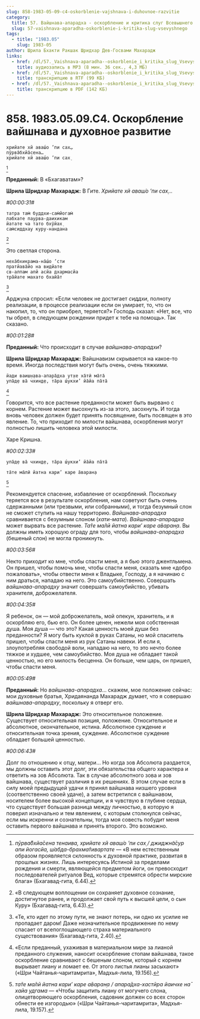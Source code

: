 ```yaml
---
slug: 858-1983-05-09-c4-oskorblenie-vajshnava-i-duhovnoe-razvitie
category:
  title: 57. Вайшнава-апарадха - оскорбление и критика слуг Всевышнего
  slug: 57-vaishnava-aparadha-oskorblenie-i-kritika-slug-vsevyshnego
tags:
  - title: "1983.05"
    slug: 1983-05
author: Шрила Бхакти Ракшак Шридхар Дев-Госвами Махарадж
links:
  - href: /dl/57._Vaishnava-aparadha--oskorblenie_i_kritika_slug_Vsevyshnego/858_1983.05.09.C4_SridharMj_Oskorblenie_vaisnava_i_duhovnoe_razvitie.mp3
    title: аудиозапись в MP3 (8 мин. 36 сек., 4,3 МБ)
  - href: /dl/57._Vaishnava-aparadha--oskorblenie_i_kritika_slug_Vsevyshnego/858_1983.05.09.C4_SridharMj_Oskorblenie_vaisnava_i_duhovnoe_razvitie.rtf
    title: транскрипцию в RTF (99 КБ)
  - href: /dl/57._Vaishnava-aparadha--oskorblenie_i_kritika_slug_Vsevyshnego/858_1983.05.09.C4_SridharMj_Oskorblenie_vaisnava_i_duhovnoe_razvitie.pdf
    title: транскрипцию в PDF (142 КБ)
---
```


# 858. 1983.05.09.C4. Оскорбление вайшнава и духовное развитие

    хрийате хй аваш́о ’пи сах̣…
    пӯрва̄бхйа̄сена…
    хрийате хй аваш́о ’пи сах̣
[^_ftn1]

**Преданный:** В «Бхагаватам»?

**Шрила Шридхар Махарадж:** В Гите. *Хрийате хй аваш́о ’пи сах̣…*

*#00:00:31#*

    татра там̇ буддхи-сам̇йогам̇
    лабхате паурва-даихикам
    йатате ча тато бхӯйах̣
    сам̇сиддхау куру-нандана
[^_ftn2]

Это светлая сторона.

    неха̄бхикрама-на̄ш́о ’сти
    пратйава̄йо на видйате
    св-алпам апй асйа дхармасйа
    тра̄йате махато бхайа̄т
[^_ftn3]

Арджуна спросил: «Если человек не достигает *сиддхи*, полноту реализации, в процессе реализации если он умирает, то, что он накопил, то, что он приобрел, теряется?» Господь сказал: «Нет, все, что ты обрел, в следующем рождении придет к тебе на помощь». Так сказано.

*#00:01:28#*

**Преданный:** Что происходит в случае *вайшнава-апарадхи*?

**Шрила Шридхар Махарадж:** Вайшнавизм скрывается на какое-то время. Иногда последствия могут быть очень, очень тяжкими.

    йади ваиш̣н̣ава-апара̄дха ут̣хе ха̄тӣ ма̄та̄
    упа̄д̣е ва̄ чхин̣д̣е, та̄ра ш́укхи’ йа̄йа па̄та̄
[^_ftn4]

Говорится, что все растение преданности может быть вырвано с корнем. Растение может высохнуть из-за этого, засохнуть. И тогда вновь человек должен будет принять посвящение, быть посвящен в это явление. То, что приходит по милости вайшнава, оскорбления могут полностью лишить человека этой милости.

Харе Кришна.

*#00:02:33#*

    упа̄д̣е ва̄ чхин̣д̣е, та̄ра ш́укхи’ йа̄йа па̄та̄

    та̄те ма̄лӣ йатна кари’ каре а̄варан̣а
[^_ftn5]

Рекомендуется спасение, избавление от оскорблений. Поскольку теряется все в результате оскорбления, нам советуют быть очень сдержанными (или трезвыми, или собранными), и тогда безумный слон не сможет ступить на нашу территорию. *Вайшнава-апарадха* сравнивается с безумным слоном (*хати-мата*). *Вайшнава-апарадха* может вырвать все растение. *Та̄те ма̄лӣ йатна кари’ каре а̄варан̣а*. Вы должны иметь хорошую ограду для того, чтобы *вайшнава-апарадха* (бешеный слон) не могла проникнуть.

*#00:03:56#*

Некто приходит ко мне, чтобы спасти меня, а я бью этого джентльмена. Он пришел, чтобы помочь мне, чтобы спасти меня, сказать мне «добро пожаловать», чтобы отвести меня к Владыке, Господу, а я начинаю с ним драться, нападаю на него. Это самоубийственно. Совершать *вайшнава-апарадху* значит совершать самоубийство, убивать хранителя, доброжелателя.

*#00:04:35#*

Я ребенок, он — мой доброжелатель, мой опекун, хранитель, и я оскорбляю его, бью его. Он более ценен, нежели моя собственная душа. Моя душа — что это? Какая ценность моей души без преданности? Я могу быть куклой в руках Сатаны, но мой спаситель пришел, чтобы спасти меня из рук Сатаны навеки. И если я, злоупотребляя свободой воли, нападаю на него, то это нечто более тяжкое и худшее, чем самоубийство. Моя душа не обладает такой ценностью, но его милость бесценна. Он больше, чем царь, он пришел, чтобы спасти меня.

*#00:05:49#*

**Преданный:** Но *вайшнава-апарадха*… скажем, мое положение сейчас: мои духовные братья, Хридаянанда Махарадж думает, что я совершаю *вайшнава-апарадху*, поскольку я отверг его.

**Шрила Шридхар Махарадж:** Это относительное положение. Существует относительная позиция, положение. Относительное и абсолютное, окончательное, истина. Абсолютное суждение и относительная точка зрения, суждение. Абсолютное суждение обладает большей ценностью.

*#00:06:43#*

Долг по отношению к отцу, матери… Но когда зов Абсолюта раздается, мы должны оставить этот долг, эти обязательства общего характера и ответить на зов Абсолюта. Так в случае абсолютного зова и зов вайшнава, существует различия в их решениях. В этом случае если в силу моей предыдущей удачи я принял вайшнава низшего уровня (соответственно своей удаче), а затем встретился с вайшнавом, носителем более высокой концепции, и я чувствую в глубине сердца, что существует большая разница между личностью, в которую я поверил изначально и тем явлением, с которым столкнулся сейчас, если мы искренни и сознательны, тогда моя совесть побудит меня оставить первого вайшнава и принять второго. Это возможно.



[^_ftn1]: *пӯрва̄бхйа̄сена тенаива, хрийате хй аваш́о ’пи сах̣ / джиджн̃а̄сур апи йогасйа, ш́абда-брахма̄тивартате* — «В нем естественным образом проявляется склонность к духовной практике, развитая в прошлых жизнях. Лишь интересуясь Истиной за пределами рождения и смерти, являющейся предметом йоги, он превосходит последователей ритуалов Вед, которые стремятся обрести мирские блага» (Бхагавад-гита, 6.44).

[^_ftn2]: «В следующем воплощении он сохраняет духовное сознание, достигнутое ранее, и продолжает свой путь к высшей цели, о сын Куру» (Бхагавад-гита, 6.43).

[^_ftn3]: «Те, кто идет по этому пути, не знают потерь, ни одно их усилие не пропадает даром! Даже незначительное продвижение по нему спасает от всепоглощающего страха материального существования» (Бхагавад-гита, 2.40).

[^_ftn4]: «Если преданный, ухаживая в материальном мире за лианой преданного служения, наносит оскорбление стопам вайшнава, такое оскорбление сравнивают с бешеным слоном, который с корнем вырывает лиану и ломает ее. От этого листья лианы засыхают» («Шри Чайтанья-чаритамрита», Мадхья-лила, 19.156).

[^_ftn5]: *та̄те ма̄лӣ йатна кари’ каре а̄варан̣а / апара̄дха-хастӣра йаичхе на̄ хайа удгама* — «Чтобы защитить лиану от могучего слона, олицетворяющего оскорбления, садовник должен со всех сторон обнести ее изгородью» («Шри Чайтанья-чаритамрита», Мадхья-лила, 19.157).

